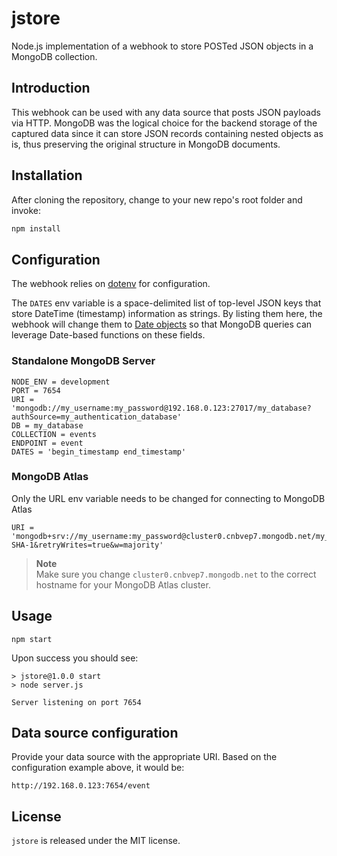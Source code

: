 # jstore

Node.js implementation of a webhook to store POSTed JSON objects in a MongoDB collection.

## Introduction
This webhook can be used with any data source that posts JSON payloads via HTTP.
MongoDB was the logical choice for the backend storage of the captured data since it can store JSON records containing nested objects as is, thus preserving the original structure in MongoDB documents.

## Installation

After cloning the repository, change to your new repo's root folder and invoke:

```bash
npm install
```

## Configuration

The webhook relies on [dotenv](https://www.npmjs.com/package/dotenv) for configuration.

The `DATES` env variable is a space-delimited list of top-level JSON keys that store DateTime (timestamp) information as strings.
By listing them here, the webhook will change them to [Date objects](https://www.mongodb.com/docs/v6.0/reference/method/Date/#return-date-as-date-object) so that MongoDB queries can leverage Date-based functions on these fields.

### Standalone MongoDB Server

```
NODE_ENV = development
PORT = 7654
URI =  'mongodb://my_username:my_password@192.168.0.123:27017/my_database?authSource=my_authentication_database'
DB = my_database
COLLECTION = events
ENDPOINT = event
DATES = 'begin_timestamp end_timestamp'
```
### MongoDB Atlas

Only the URL env variable needs to be changed for connecting to MongoDB Atlas
```
URI = 'mongodb+srv://my_username:my_password@cluster0.cnbvep7.mongodb.net/my_database&authSource=admin&authMechanism=SCRAM-SHA-1&retryWrites=true&w=majority'
```

> **Note**<br />
> Make sure you change `cluster0.cnbvep7.mongodb.net` to the correct hostname for your MongoDB Atlas cluster.

## Usage

```
npm start
```

Upon success you should see:
```
> jstore@1.0.0 start
> node server.js

Server listening on port 7654
```

## Data source configuration

Provide your data source with the appropriate URI.
Based on the configuration example above, it would be:

```
http://192.168.0.123:7654/event
```

## License

`jstore` is released under the MIT license.